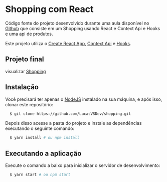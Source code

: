# Shopping com React

Código fonte do projeto desenvolvido durante uma aula disponível no [Github](https://github.com/algaworks/algashopping) que consiste em um Shopping usando React e Context Api e Hooks e uma api de produtos.

Este projeto utiliza o [Create React App](https://github.com/facebook/create-react-app), [Context Api](https://pt-br.reactjs.org/docs/context.html) e [Hooks](https://pt-br.reactjs.org/docs/hooks-intro.html).

## Projeto final

 visualizar [Shopping]()

## Instalação

Você precisará ter apenas o [NodeJS](https://nodejs.org) instalado na sua máquina, e após isso, clonar este repositório:
```sh
  $ git clone https://github.com/LucasVSDev/shopping.git
```

Depois disso acesse a pasta do projeto e instale as dependências executando o seguinte comando:
```sh
  $ yarn install # ou npm install
```

## Executando a aplicação

Execute o comando a baixo para inicializar o servidor de desenvolvimento:
```sh
  $ yarn start # ou npm start
```
